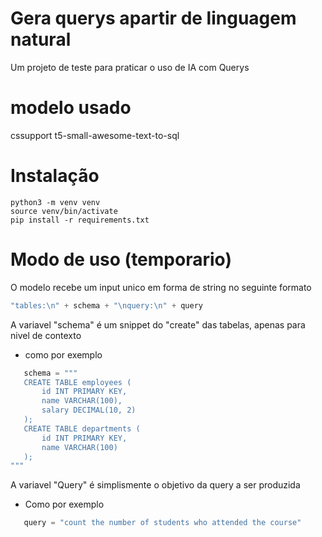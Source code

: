 # Gera querys apartir de linguagem natural
Um projeto de teste para praticar o uso de IA com Querys

# modelo usado
  cssupport t5-small-awesome-text-to-sql 

# Instalação
``` shell
python3 -m venv venv
source venv/bin/activate
pip install -r requirements.txt
```

# Modo de uso (temporario)
 O modelo recebe um input unico em forma de string no seguinte formato
 ```c
 "tables:\n" + schema + "\nquery:\n" + query
 ```
 A variavel "schema" é um snippet do "create" das tabelas, apenas para nivel de contexto
 - como por exemplo
 ```python
    schema = """
    CREATE TABLE employees (
        id INT PRIMARY KEY,
        name VARCHAR(100),
        salary DECIMAL(10, 2)
    );
    CREATE TABLE departments (
        id INT PRIMARY KEY,
        name VARCHAR(100)
    );
"""
 ```
 A variavel "Query" é simplismente o objetivo da query a ser produzida
 - Como por exemplo
 ```python
    query = "count the number of students who attended the course"
```
